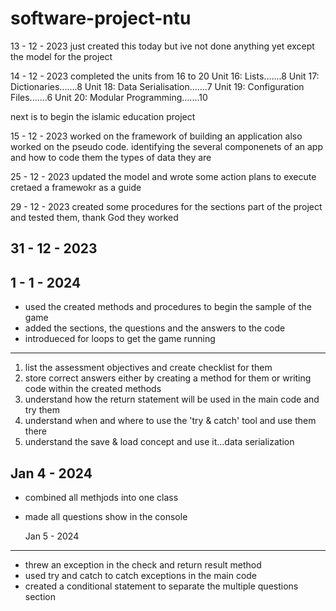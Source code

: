 # software-project-ntu
13 - 12 - 2023
 just created this today but ive not done anything yet except the model for the project

14 - 12 - 2023
completed the units from 16 to 20
Unit 16: Lists.......8
Unit 17: Dictionaries.......8
Unit 18: Data Serialisation.......7
Unit 19: Configuration Files.......6
Unit 20: Modular Programming.......10

next is to begin the islamic education project

15 - 12 - 2023
worked on the framework of building an application 
also worked on the pseudo code. identifying the several componenets of an app and how to code them
the types of data they are

25 - 12 - 2023
updated the model and wrote some action plans to execute 
cretaed a framewokr as a guide 

29 - 12 - 2023 
created some procedures for the sections part of the project and tested them, thank God they worked

31 - 12 - 2023 
-----------------------


1 - 1 - 2024 
-----------------------
- used the created methods and procedures to begin the sample of the game
- added the sections, the questions and the answers to the code
- introdueced for loops to get the game running 

---------------------------
1. list the assessment objectives and create checklist for them
2.  store correct answers either by creating a  method for them or writing code within the created methods
3. understand how the return statement will be used in the main code and try them
4. understand when and where to use the 'try & catch' tool and use them there 
5. understand the save & load concept and use it...data serialization  

Jan 4 - 2024 
-----------------------
- combined all methjods into one class
- made all questions show in the console

  Jan 5 - 2024 
-----------------------
- threw an exception in the check and return result method
- used try and catch to catch exceptions in the main code
- created a conditional statement to separate the multiple questions section
